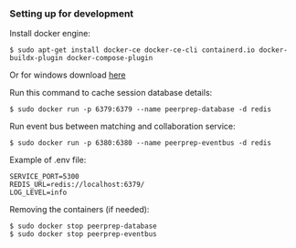 ### Setting up for development

Install docker engine:

```
$ sudo apt-get install docker-ce docker-ce-cli containerd.io docker-buildx-plugin docker-compose-plugin
```

Or for windows download <a href="https://docs.docker.com/desktop/install/windows-install/">here</a>

Run this command to cache session database details:
```
$ sudo docker run -p 6379:6379 --name peerprep-database -d redis
```

Run event bus between matching and collaboration service:
```
$ sudo docker run -p 6380:6380 --name peerprep-eventbus -d redis
```

Example of .env file:
```
SERVICE_PORT=5300
REDIS_URL=redis://localhost:6379/
LOG_LEVEL=info
```

Removing the containers (if needed):
```
$ sudo docker stop peerprep-database
$ sudo docker stop peerprep-eventbus
```


